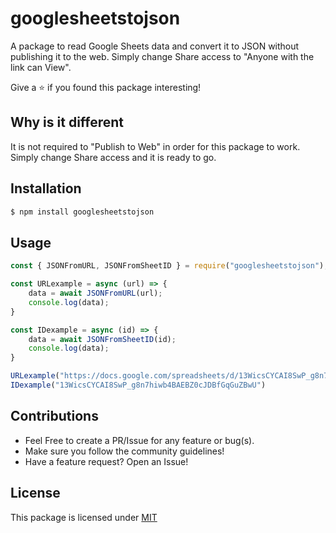 # googlesheetstojson

A package to read Google Sheets data and convert it to JSON without publishing it to the web. Simply change Share access to "Anyone with the link can View".

Give a ⭐ if you found this package interesting!

## Why is it different

It is not required to "Publish to Web" in order for this package to work. Simply change Share access and it is ready to go. 

## Installation

```bash
$ npm install googlesheetstojson
```

## Usage 

```js
const { JSONFromURL, JSONFromSheetID } = require("googlesheetstojson");

const URLexample = async (url) => {
	data = await JSONFromURL(url);
	console.log(data);
}

const IDexample = async (id) => {
	data = await JSONFromSheetID(id);
	console.log(data);
}

URLexample("https://docs.google.com/spreadsheets/d/13WicsCYCAI8SwP_g8n7hiwb4BAEBZ0cJDBfGqGuZBwU/edit#gid=0");
IDexample("13WicsCYCAI8SwP_g8n7hiwb4BAEBZ0cJDBfGqGuZBwU")
```

## Contributions

- Feel Free to create a PR/Issue for any feature or bug(s).
- Make sure you follow the community guidelines!
- Have a feature request? Open an Issue!

## License

This package is licensed under [MIT](https://github.com/ZiyanK/googlesheetstojson/blob/master/LICENSE)
